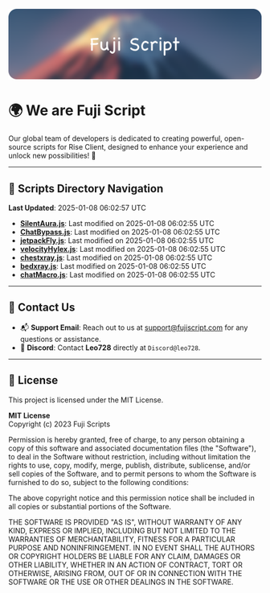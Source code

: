 ![Banner](.github/b.webp)

# 🌍 **We are Fuji Script**

Our global team of developers is dedicated to creating powerful, open-source scripts for Rise Client, designed to enhance your experience and unlock new possibilities! 🌟

---
<!-- SCRIPTS_NAVIGATION_START -->
## 📂 **Scripts Directory Navigation**

**Last Updated**: 2025-01-08 06:02:57 UTC

- **[SilentAura.js](scripts/SilentAura.js)**: Last modified on 2025-01-08 06:02:55 UTC
- **[ChatBypass.js](scripts/ChatBypass.js)**: Last modified on 2025-01-08 06:02:55 UTC
- **[jetpackFly.js](scripts/jetpackFly.js)**: Last modified on 2025-01-08 06:02:55 UTC
- **[velocityHylex.js](scripts/velocityHylex.js)**: Last modified on 2025-01-08 06:02:55 UTC
- **[chestxray.js](scripts/chestxray.js)**: Last modified on 2025-01-08 06:02:55 UTC
- **[bedxray.js](scripts/bedxray.js)**: Last modified on 2025-01-08 06:02:55 UTC
- **[chatMacro.js](scripts/chatMacro.js)**: Last modified on 2025-01-08 06:02:55 UTC

<!-- SCRIPTS_NAVIGATION_END -->

---

## 💬 **Contact Us**  
- 📬 **Support Email**: Reach out to us at [support@fujiscript.com](mailto:support@fujiscript.com) for any questions or assistance.  
- 💬 **Discord**: Contact **Leo728** directly at `Discord@leo728`.

---

## 📜 **License**

This project is licensed under the MIT License.  

**MIT License**  
Copyright (c) 2023 Fuji Scripts  

Permission is hereby granted, free of charge, to any person obtaining a copy of this software and associated documentation files (the "Software"), to deal in the Software without restriction, including without limitation the rights to use, copy, modify, merge, publish, distribute, sublicense, and/or sell copies of the Software, and to permit persons to whom the Software is furnished to do so, subject to the following conditions:  

The above copyright notice and this permission notice shall be included in all copies or substantial portions of the Software.  

THE SOFTWARE IS PROVIDED "AS IS", WITHOUT WARRANTY OF ANY KIND, EXPRESS OR IMPLIED, INCLUDING BUT NOT LIMITED TO THE WARRANTIES OF MERCHANTABILITY, FITNESS FOR A PARTICULAR PURPOSE AND NONINFRINGEMENT. IN NO EVENT SHALL THE AUTHORS OR COPYRIGHT HOLDERS BE LIABLE FOR ANY CLAIM, DAMAGES OR OTHER LIABILITY, WHETHER IN AN ACTION OF CONTRACT, TORT OR OTHERWISE, ARISING FROM, OUT OF OR IN CONNECTION WITH THE SOFTWARE OR THE USE OR OTHER DEALINGS IN THE SOFTWARE.  
